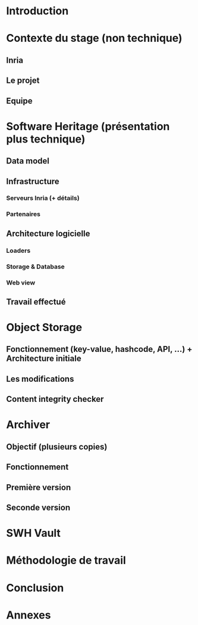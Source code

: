 
# Introduction

# Contexte du stage (non technique)

## Inria

## Le projet

## Equipe

# Software Heritage (présentation plus technique)

## Data model

## Infrastructure

### Serveurs Inria (+ détails)

### Partenaires

## Architecture logicielle

### Loaders

### Storage & Database

### Web view

## Travail effectué

# Object Storage

## Fonctionnement (key-value, hashcode, API, ...) + Architecture initiale

## Les modifications

## Content integrity checker

# Archiver

## Objectif (plusieurs copies)

## Fonctionnement

## Première version

## Seconde version

# SWH Vault

# Méthodologie de travail

# Conclusion

# Annexes
